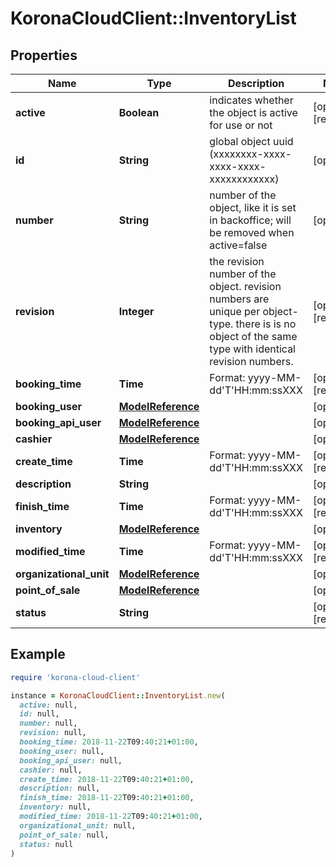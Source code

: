# KoronaCloudClient::InventoryList

## Properties

| Name | Type | Description | Notes |
| ---- | ---- | ----------- | ----- |
| **active** | **Boolean** | indicates whether the object is active for use or not | [optional][readonly] |
| **id** | **String** | global object uuid (xxxxxxxx-xxxx-xxxx-xxxx-xxxxxxxxxxxx) | [optional] |
| **number** | **String** | number of the object, like it is set in backoffice; will be removed when active&#x3D;false | [optional] |
| **revision** | **Integer** | the revision number of the object. revision numbers are unique per object-type. there is is no object of the same type with identical revision numbers. | [optional][readonly] |
| **booking_time** | **Time** | Format: yyyy-MM-dd&#39;T&#39;HH:mm:ssXXX | [optional][readonly] |
| **booking_user** | [**ModelReference**](ModelReference.md) |  | [optional] |
| **booking_api_user** | [**ModelReference**](ModelReference.md) |  | [optional] |
| **cashier** | [**ModelReference**](ModelReference.md) |  | [optional] |
| **create_time** | **Time** | Format: yyyy-MM-dd&#39;T&#39;HH:mm:ssXXX | [optional][readonly] |
| **description** | **String** |  | [optional] |
| **finish_time** | **Time** | Format: yyyy-MM-dd&#39;T&#39;HH:mm:ssXXX | [optional][readonly] |
| **inventory** | [**ModelReference**](ModelReference.md) |  | [optional] |
| **modified_time** | **Time** | Format: yyyy-MM-dd&#39;T&#39;HH:mm:ssXXX | [optional][readonly] |
| **organizational_unit** | [**ModelReference**](ModelReference.md) |  | [optional] |
| **point_of_sale** | [**ModelReference**](ModelReference.md) |  | [optional] |
| **status** | **String** |  | [optional][readonly] |

## Example

```ruby
require 'korona-cloud-client'

instance = KoronaCloudClient::InventoryList.new(
  active: null,
  id: null,
  number: null,
  revision: null,
  booking_time: 2018-11-22T09:40:21+01:00,
  booking_user: null,
  booking_api_user: null,
  cashier: null,
  create_time: 2018-11-22T09:40:21+01:00,
  description: null,
  finish_time: 2018-11-22T09:40:21+01:00,
  inventory: null,
  modified_time: 2018-11-22T09:40:21+01:00,
  organizational_unit: null,
  point_of_sale: null,
  status: null
)
```

